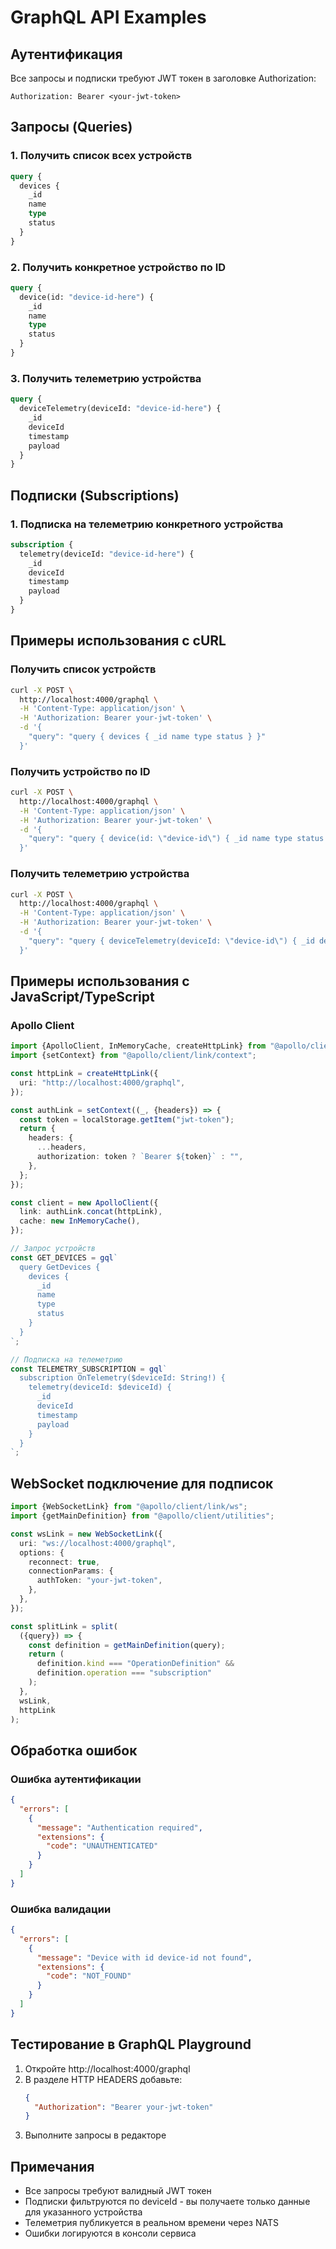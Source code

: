 # GraphQL API Examples

## Аутентификация

Все запросы и подписки требуют JWT токен в заголовке Authorization:

```
Authorization: Bearer <your-jwt-token>
```

## Запросы (Queries)

### 1. Получить список всех устройств

```graphql
query {
  devices {
    _id
    name
    type
    status
  }
}
```

### 2. Получить конкретное устройство по ID

```graphql
query {
  device(id: "device-id-here") {
    _id
    name
    type
    status
  }
}
```

### 3. Получить телеметрию устройства

```graphql
query {
  deviceTelemetry(deviceId: "device-id-here") {
    _id
    deviceId
    timestamp
    payload
  }
}
```

## Подписки (Subscriptions)

### 1. Подписка на телеметрию конкретного устройства

```graphql
subscription {
  telemetry(deviceId: "device-id-here") {
    _id
    deviceId
    timestamp
    payload
  }
}
```

## Примеры использования с cURL

### Получить список устройств

```bash
curl -X POST \
  http://localhost:4000/graphql \
  -H 'Content-Type: application/json' \
  -H 'Authorization: Bearer your-jwt-token' \
  -d '{
    "query": "query { devices { _id name type status } }"
  }'
```

### Получить устройство по ID

```bash
curl -X POST \
  http://localhost:4000/graphql \
  -H 'Content-Type: application/json' \
  -H 'Authorization: Bearer your-jwt-token' \
  -d '{
    "query": "query { device(id: \"device-id\") { _id name type status } }"
  }'
```

### Получить телеметрию устройства

```bash
curl -X POST \
  http://localhost:4000/graphql \
  -H 'Content-Type: application/json' \
  -H 'Authorization: Bearer your-jwt-token' \
  -d '{
    "query": "query { deviceTelemetry(deviceId: \"device-id\") { _id deviceId timestamp payload } }"
  }'
```

## Примеры использования с JavaScript/TypeScript

### Apollo Client

```typescript
import {ApolloClient, InMemoryCache, createHttpLink} from "@apollo/client";
import {setContext} from "@apollo/client/link/context";

const httpLink = createHttpLink({
  uri: "http://localhost:4000/graphql",
});

const authLink = setContext((_, {headers}) => {
  const token = localStorage.getItem("jwt-token");
  return {
    headers: {
      ...headers,
      authorization: token ? `Bearer ${token}` : "",
    },
  };
});

const client = new ApolloClient({
  link: authLink.concat(httpLink),
  cache: new InMemoryCache(),
});

// Запрос устройств
const GET_DEVICES = gql`
  query GetDevices {
    devices {
      _id
      name
      type
      status
    }
  }
`;

// Подписка на телеметрию
const TELEMETRY_SUBSCRIPTION = gql`
  subscription OnTelemetry($deviceId: String!) {
    telemetry(deviceId: $deviceId) {
      _id
      deviceId
      timestamp
      payload
    }
  }
`;
```

## WebSocket подключение для подписок

```typescript
import {WebSocketLink} from "@apollo/client/link/ws";
import {getMainDefinition} from "@apollo/client/utilities";

const wsLink = new WebSocketLink({
  uri: "ws://localhost:4000/graphql",
  options: {
    reconnect: true,
    connectionParams: {
      authToken: "your-jwt-token",
    },
  },
});

const splitLink = split(
  ({query}) => {
    const definition = getMainDefinition(query);
    return (
      definition.kind === "OperationDefinition" &&
      definition.operation === "subscription"
    );
  },
  wsLink,
  httpLink
);
```

## Обработка ошибок

### Ошибка аутентификации

```json
{
  "errors": [
    {
      "message": "Authentication required",
      "extensions": {
        "code": "UNAUTHENTICATED"
      }
    }
  ]
}
```

### Ошибка валидации

```json
{
  "errors": [
    {
      "message": "Device with id device-id not found",
      "extensions": {
        "code": "NOT_FOUND"
      }
    }
  ]
}
```

## Тестирование в GraphQL Playground

1. Откройте http://localhost:4000/graphql
2. В разделе HTTP HEADERS добавьте:
   ```json
   {
     "Authorization": "Bearer your-jwt-token"
   }
   ```
3. Выполните запросы в редакторе

## Примечания

- Все запросы требуют валидный JWT токен
- Подписки фильтруются по deviceId - вы получаете только данные для указанного устройства
- Телеметрия публикуется в реальном времени через NATS
- Ошибки логируются в консоли сервиса

